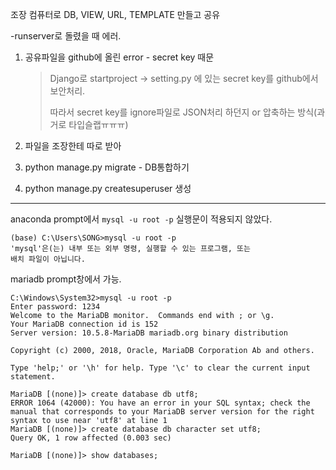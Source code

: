 조장 컴퓨터로 DB, VIEW, URL, TEMPLATE 만들고 공유

-runserver로 돌렸을 때 에러.

1. 공유파일을 github에 올린 error - secret key 때문

   > Django로 startproject -> setting.py 에 있는 secret key를 github에서 보안처리.
   >
   > 따라서 secret key를 ignore파일로 JSON처리 하던지 or 압축하는 방식(과거로 타입슬랩ㅠㅠㅠ)

2. 파일을 조장한테 따로 받아 

3. python manage.py migrate - DB통합하기

4. python manage.py createsuperuser 생성



---

anaconda prompt에서 `mysql -u root -p` 실행문이 적용되지 않았다. 

```shell
(base) C:\Users\SONG>mysql -u root -p
'mysql'은(는) 내부 또는 외부 명령, 실행할 수 있는 프로그램, 또는
배치 파일이 아닙니다.
```

mariadb prompt창에서 가능. 

```
C:\Windows\System32>mysql -u root -p
Enter password: 1234
Welcome to the MariaDB monitor.  Commands end with ; or \g.
Your MariaDB connection id is 152
Server version: 10.5.8-MariaDB mariadb.org binary distribution

Copyright (c) 2000, 2018, Oracle, MariaDB Corporation Ab and others.

Type 'help;' or '\h' for help. Type '\c' to clear the current input statement.

MariaDB [(none)]> create database db utf8;
ERROR 1064 (42000): You have an error in your SQL syntax; check the manual that corresponds to your MariaDB server version for the right syntax to use near 'utf8' at line 1
MariaDB [(none)]> create database db character set utf8;
Query OK, 1 row affected (0.003 sec)

MariaDB [(none)]> show databases;
```

 
